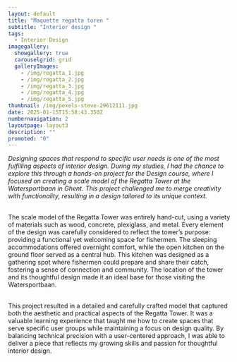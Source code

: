 ```yaml
---
layout: default
title: "Maquette regatta toren "
subtitle: "Interior design "
tags:
  - Interior Design
imagegallery:
  showgallery: true
  carouselgrid: grid
  galleryImages:
    - /img/regatta_1.jpg
    - /img/regatta_2.jpg
    - /img/regatta_3.jpg
    - /img/regatta_4.jpg
    - /img/regatta_5.jpg
thumbnail: /img/pexels-steve-29612111.jpg
date: 2025-01-15T15:58:43.350Z
numbernavigation: 2
layoutpage: layout3
description: ""
promoted: "0"
---
```

*Designing spaces that respond to specific user needs is one of the most fulfilling aspects of interior design. During my studies, I had the chance to explore this through a hands-on project for the Design course, where I focused on creating a scale model of the Regatta Tower at the Watersportbaan in Ghent. This project challenged me to merge creativity with functionality, resulting in a design tailored to its unique context.*

\
The scale model of the Regatta Tower was entirely hand-cut, using a variety of materials such as wood, concrete, plexiglass, and metal. Every element of the design was carefully considered to reflect the tower’s purpose: providing a functional yet welcoming space for fishermen. The sleeping accommodations offered overnight comfort, while the open kitchen on the ground floor served as a central hub. This kitchen was designed as a gathering spot where fishermen could prepare and share their catch, fostering a sense of connection and community. The location of the tower and its thoughtful design made it an ideal base for those visiting the Watersportbaan.

\
This project resulted in a detailed and carefully crafted model that captured both the aesthetic and practical aspects of the Regatta Tower. It was a valuable learning experience that taught me how to create spaces that serve specific user groups while maintaining a focus on design quality. By balancing technical precision with a user-centered approach, I was able to deliver a piece that reflects my growing skills and passion for thoughtful interior design.